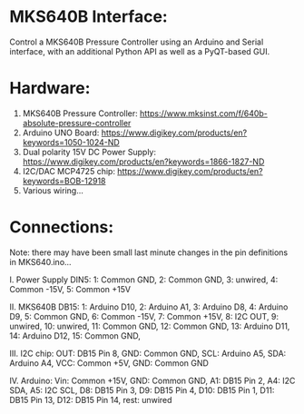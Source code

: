# MKS640B Interface:

Control a MKS640B Pressure Controller using an Arduino and Serial interface, with an additional Python API as well as a PyQT-based GUI.

# Hardware:

1) MKS640B Pressure Controller: https://www.mksinst.com/f/640b-absolute-pressure-controller
2) Arduino UNO Board: https://www.digikey.com/products/en?keywords=1050-1024-ND
3) Dual polarity 15V DC Power Supply: https://www.digikey.com/products/en?keywords=1866-1827-ND
4) I2C/DAC MCP4725 chip: https://www.digikey.com/products/en?keywords=BOB-12918
5) Various wiring...

# Connections:
Note: there may have been small last minute changes in the pin definitions in MKS640.ino...

I. Power Supply DIN5:
    1: Common GND,
    2: Common GND,
    3: unwired,
    4: Common -15V,
    5: Common +15V

II. MKS640B DB15:
    1: Arduino D10,
    2: Arduino A1,
    3: Arduino D8,
    4: Arduino D9,
    5: Common GND,
    6: Common -15V,
    7: Common +15V,
    8: I2C OUT,
    9: unwired,
    10: unwired,
    11: Common GND,
    12: Common GND,
    13: Arduino D11,
    14: Arduino D12,
    15: Common GND,

III. I2C chip:
    OUT: DB15 Pin 8,
    GND: Common GND,
    SCL: Arduino A5,
    SDA: Arduino A4,
    VCC: Common +5V,
    GND: Common GND

IV. Arduino:
    Vin: Common +15V,
    GND: Common GND,
    A1: DB15 Pin 2,
    A4: I2C SDA,
    A5: I2C SCL,
    D8: DB15 Pin 3,
    D9: DB15 Pin 4,
    D10: DB15 Pin 1,
    D11: DB15 Pin 13,
    D12: DB15 Pin 14,
    rest: unwired
